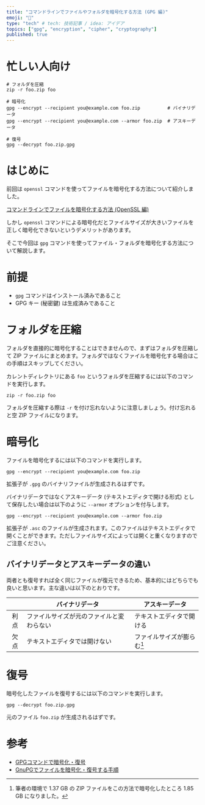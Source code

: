 ```yaml
---
title: "コマンドラインでファイルやフォルダを暗号化する方法 (GPG 編)"
emoji: "🔑"
type: "tech" # tech: 技術記事 / idea: アイデア
topics: ["gpg", "encryption", "cipher", "cryptography"]
published: true
---
```


# 忙しい人向け
```shell
# フォルダを圧縮
zip -r foo.zip foo

# 暗号化
gpg --encrypt --recipient you@example.com foo.zip          # バイナリデータ
gpg --encrypt --recipient you@example.com --armor foo.zip  # アスキーデータ

# 復号
gpg --decrypt foo.zip.gpg
```



# はじめに
前回は `openssl` コマンドを使ってファイルを暗号化する方法について紹介しました。

[コマンドラインでファイルを暗号化する方法 (OpenSSL 編)](https://zenn.dev/noraworld/articles/file-encryption)

しかし `openssl` コマンドによる暗号化だとファイルサイズが大きいファイルを正しく暗号化できないというデメリットがあります。

そこで今回は `gpg` コマンドを使ってファイル・フォルダを暗号化する方法について解説します。



# 前提
* `gpg` コマンドはインストール済みであること
* GPG キー (秘密鍵) は生成済みであること



# フォルダを圧縮
フォルダを直接的に暗号化することはできませんので、まずはフォルダを圧縮して ZIP ファイルにまとめます。フォルダではなくファイルを暗号化する場合はこの手順はスキップしてください。

カレントディレクトリにある `foo` というフォルダを圧縮するには以下のコマンドを実行します。

```shell
zip -r foo.zip foo
```

フォルダを圧縮する際は `-r` を付け忘れないように注意しましょう。付け忘れると空 ZIP ファイルになります。



# 暗号化
ファイルを暗号化するには以下のコマンドを実行します。

```shell
gpg --encrypt --recipient you@example.com foo.zip
```

拡張子が `.gpg` のバイナリファイルが生成されるはずです。

バイナリデータではなくアスキーデータ (テキストエディタで開ける形式) として保存したい場合は以下のように `--armor` オプションを付与します。

```shell
gpg --encrypt --recipient you@example.com --armor foo.zip
```

拡張子が `.asc` のファイルが生成されます。このファイルはテキストエディタで開くことができます。ただしファイルサイズによっては開くと重くなりますのでご注意ください。

## バイナリデータとアスキーデータの違い
両者とも復号すれば全く同じファイルが復元できるため、基本的にはどちらでも良いと思います。主な違いは以下のとおりです。

| | バイナリデータ | アスキーデータ |
| :---: | --- | --- |
| 利点 | ファイルサイズが元のファイルと変わらない | テキストエディタで開ける |
| 欠点 | テキストエディタでは開けない | ファイルサイズが膨らむ[^size] |

[^size]: 筆者の環境で 1.37 GB の ZIP ファイルをこの方法で暗号化したところ 1.85 GB になりました。



# 復号
暗号化したファイルを復号するには以下のコマンドを実行します。

```shell
gpg --decrypt foo.zip.gpg
```

元のファイル `foo.zip` が生成されるはずです。



# 参考
* [GPGコマンドで暗号化・復号](https://qiita.com/r_saiki/items/fb0bbbaa861e93f65ce9)
* [GnuPGでファイルを暗号化・復号する手順](https://laboradian.com/encrypt-with-gpg/)
